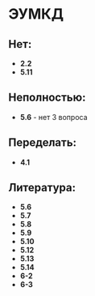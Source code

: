 # ЭУМКД
## Нет:
- **2.2**
- **5.11**

## Неполностью:
- **5.6** - нет 3 вопроса

## Переделать:
- **4.1**

## Литература:
- **5.6**
- **5.7**
- **5.8**
- **5.9**
- **5.10**
- **5.12**
- **5.13**
- **5.14**
- **6-2**
- **6-3**

